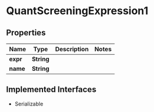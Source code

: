 

# QuantScreeningExpression1


## Properties

Name | Type | Description | Notes
------------ | ------------- | ------------- | -------------
**expr** | **String** |  | 
**name** | **String** |  | 


## Implemented Interfaces

* Serializable


